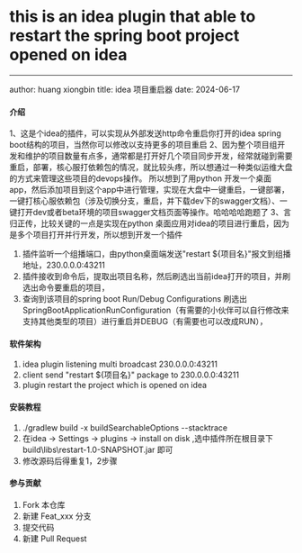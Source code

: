 # this is an idea plugin that able to restart the spring boot project opened on idea
---
author: huang xiongbin
title: idea 项目重启器
date: 2024-06-17

#### 介绍

1、这是个idea的插件，可以实现从外部发送http命令重启你打开的idea spring boot结构的项目，当然你可以修改以支持更多的项目重启
2、因为整个项目组开发和维护的项目数量有点多，通常都是打开好几个项目同步开发，经常就碰到需要重启，部署，核心服打依赖包的情况，就比较头疼，所以想通过一种类似运维大盘的方式来管理这些项目的devops操作。
所以想到了用python
开发一个桌面app，然后添加项目到这个app中进行管理，实现在大盘中一键重启，一键部署，一键打核心服依赖包（涉及切换分支，重启，并下载dev下的swagger文档）、一键打开dev或者beta环境的项目swagger文档页面等操作。哈哈哈哈跑题了
3、言归正传，比较关键的一点是实现在python 桌面应用对idea的项目进行重启，因为是多个项目打开并行开发，所以想到开发一个插件

1. 插件监听一个组播端口，由python桌面端发送"restart ${项目名}"报文到组播地址，230.0.0.0:43211
2. 插件接收到命令后，提取出项目名称，然后刷选出当前idea打开的项目，并刷选出命令要重启的项目，
3. 查询到该项目的spring boot Run/Debug Configurations
   刷选出SpringBootApplicationRunConfiguration（有需要的小伙伴可以自行修改来支持其他类型的项目）进行重启并DEBUG（有需要也可以改成RUN），

#### 软件架构

1. idea plugin listening multi broadcast 230.0.0.0:43211
2. client send "restart ${项目名}" package to 230.0.0.0:43211
3. plugin restart the project which is opened on idea

#### 安装教程

1. ./gradlew build -x buildSearchableOptions --stacktrace
2. 在idea -> Settings -> plugins -> install on disk ,选中插件所在根目录下build\libs\restart-1.0-SNAPSHOT.jar 即可
3. 修改源码后得重复1，2步骤

 

#### 参与贡献

1. Fork 本仓库
2. 新建 Feat_xxx 分支
3. 提交代码
4. 新建 Pull Request


